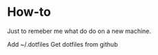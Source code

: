 # How-to
Just to remeber me what do do on a new machine.

Add ~/.dotfiles
Get dotfiles from github

